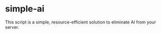 # simple-ai

This script is a simple, resource-efficient solution to eliminate AI from your server.
